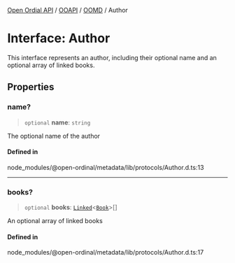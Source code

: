 [Open Ordial API](../../../../README.md) / [OOAPI](../../../README.md) / [OOMD](../README.md) / Author

# Interface: Author

This interface represents an author, including their optional name and an
optional array of linked books.

## Properties

### name?

> `optional` **name**: `string`

The optional name of the author

#### Defined in

node\_modules/@open-ordinal/metadata/lib/protocols/Author.d.ts:13

***

### books?

> `optional` **books**: [`Linked`](../type-aliases/Linked.md)\<[`Book`](Book.md)\>[]

An optional array of linked books

#### Defined in

node\_modules/@open-ordinal/metadata/lib/protocols/Author.d.ts:17
